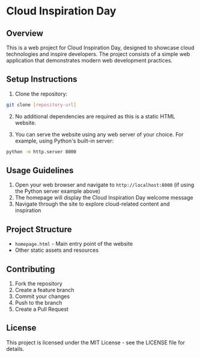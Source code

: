 # Cloud Inspiration Day

## Overview
This is a web project for Cloud Inspiration Day, designed to showcase cloud technologies and inspire developers. The project consists of a simple web application that demonstrates modern web development practices.

## Setup Instructions

1. Clone the repository:
```bash
git clone [repository-url]
```

2. No additional dependencies are required as this is a static HTML website.

3. You can serve the website using any web server of your choice. For example, using Python's built-in server:
```bash
python -m http.server 8000
```

## Usage Guidelines

1. Open your web browser and navigate to `http://localhost:8000` (if using the Python server example above)
2. The homepage will display the Cloud Inspiration Day welcome message
3. Navigate through the site to explore cloud-related content and inspiration

## Project Structure

- `homepage.html` - Main entry point of the website
- Other static assets and resources

## Contributing

1. Fork the repository
2. Create a feature branch
3. Commit your changes
4. Push to the branch
5. Create a Pull Request

## License

This project is licensed under the MIT License - see the LICENSE file for details.
